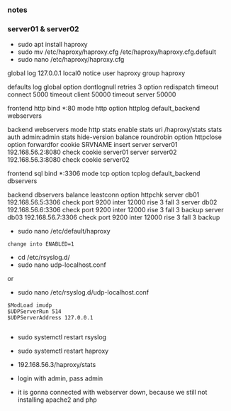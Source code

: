 ### notes

### server01 & server02
- sudo apt install haproxy
- sudo mv /etc/haproxy/haproxy.cfg /etc/haproxy/haproxy.cfg.default
- sudo nano /etc/haproxy/haproxy.cfg

global
    log 127.0.0.1 local0 notice
    user haproxy
    group haproxy


defaults
    log     global
    option  dontlognull
    retries 3
    option redispatch
    timeout connect  5000
    timeout client  50000
    timeout server  50000

frontend http
    bind *:80
    mode http
    option httplog
    default_backend webservers

backend webservers
    mode http
    stats enable
    stats uri /haproxy/stats
    stats auth admin:admin
    stats hide-version
    balance roundrobin
    option httpclose
    option forwardfor
    cookie SRVNAME insert
    server server01 192.168.56.2:8080 check cookie server01
    server server02 192.168.56.3:8080 check cookie server02

frontend sql
    bind *:3306
    mode tcp
    option tcplog
    default_backend dbservers

backend dbservers
    balance leastconn
    option httpchk
    server db01 192.168.56.5:3306 check port 9200 inter 12000 rise 3 fall 3
    server db02 192.168.56.6:3306 check port 9200 inter 12000 rise 3 fall 3 backup
    server db03 192.168.56.7:3306 check port 9200 inter 12000 rise 3 fall 3 backup

- sudo nano /etc/default/haproxy
```
change into ENABLED=1
```

- cd /etc/rsyslog.d/
- sudo nano udp-localhost.conf

or 

- sudo nano /etc/rsyslog.d/udp-localhost.conf
```
$ModLoad imudp
$UDPServerRun 514
$UDPServerAddress 127.0.0.1


```

- sudo systemctl restart rsyslog
- sudo systemctl restart haproxy

- 192.168.56.3/haproxy/stats
- login with admin, pass admin
- it is gonna connected with webserver down, because we still not installing apache2 and php